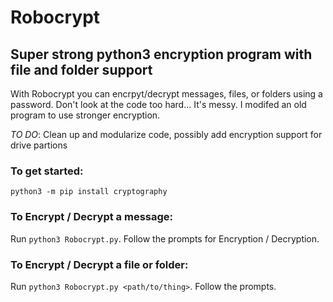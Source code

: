 # Robocrypt
## Super strong python3 encryption program with file and folder support

With Robocrypt you can encrpyt/decrypt messages, files, or folders using a password.
Don't look at the code too hard... It's messy. I modifed an old program to use stronger encryption.

_TO DO_: Clean up and modularize code, possibly add encryption support for drive partions

### To get started:
`python3 -m pip install cryptography`

### To Encrypt / Decrypt a message:
Run `python3 Robocrypt.py`. Follow the prompts for Encryption / Decryption.

### To Encrypt / Decrypt a file or folder:
Run `python3 Robocrypt.py <path/to/thing>`. Follow the prompts.
